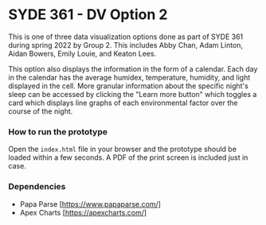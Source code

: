 # SYDE 361 - DV Option 2

This is one of three data visualization options done as part of SYDE 361 during spring 2022 by Group 2. This includes Abby Chan, Adam Linton, Aidan Bowers, Emily Louie, and Keaton Lees.

This option also displays the information in the form of a calendar. Each day in the calendar has the average humidex, temperature, humidity, and light displayed in the cell. More granular information about the specific night's sleep can be accessed by clicking the "Learn more button" which toggles a card which displays line graphs of each environmental factor over the course of the night.

### How to run the prototype

Open the `index.html` file in your browser and the prototype should be loaded within a few seconds. A PDF of the print screen is included just in case.

### Dependencies

- Papa Parse [https://www.papaparse.com/]
- Apex Charts [https://apexcharts.com/]
